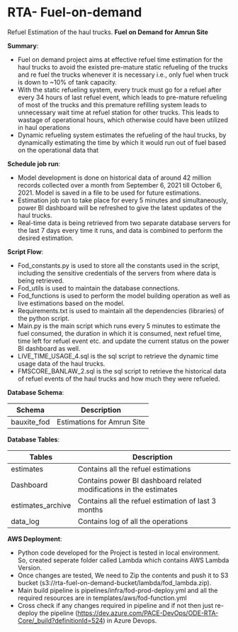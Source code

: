 # RTA- Fuel-on-demand
Refuel Estimation of the haul trucks.
__Fuel on Demand for Amrun Site__


__Summary__:
* Fuel on demand project aims at effective refuel time estimation for the haul trucks to avoid the existed pre-mature static refueling of the trucks and re fuel the trucks whenever it is necessary i.e., only fuel when truck is down to ~10% of tank capacity.
* With the static refueling system, every truck must go for a refuel after every 34 hours of last refuel event, which leads to pre-mature refueling of most of the trucks and this premature refilling system leads to unnecessary wait time at refuel station for other trucks. This leads to wastage of operational hours, which otherwise could have been utilized in haul operations  
* Dynamic refueling system estimates the refueling of the haul trucks, by dynamically estimating the time by which it would run out of fuel based on the operational data that

__Schedule job run__:
* Model development is done on historical data of around 42 million records collected over a month from September 6, 2021 till October 6, 2021. Model is saved in a file to be used for future estimations.
* Estimation job run to take place for every 5 minutes and simultaneously, power BI dashboard will be refreshed to give the latest updates of the haul trucks.
* Real-time data is being retrieved from two separate database servers for the last 7 days every time it runs, and data is combined to perform the desired estimation.

__Script Flow__:
* Fod_constants.py is used to store all the constants used in the script, including the sensitive credentials of the servers from where data is being retrieved.
* Fod_utils is used to maintain the database connections.
* Fod_functions is used to perform the model building operation as well as live estimations based on the model.
* Requirements.txt is used to maintain all the dependencies (libraries) of the python script.
* Main.py is the main script which runs every 5 minutes to estimate the fuel consumed, the duration in which it is consumed, next refuel time, time left for refuel event etc. and update the current status on the power BI dashboard as well.
* LIVE_TIME_USAGE_4.sql is the sql script to retrieve the dynamic time usage data of the haul trucks. 
* FMSCORE_BANLAW_2.sql is the sql script to retrieve the historical data of refuel events of the haul trucks and how much they were refueled.

__Database Schema__:

| Schema	| Description |
| ------------- |------------- |
| bauxite_fod | Estimations for Amrun Site |

__Database Tables__:

| Tables	| Description |
| ------------- |------------- |
| estimates	| Contains all the refuel estimations |
| Dashboard	| Contains power BI dashboard related modifications in the estimates|
| estimates_archive | Contains all the refuel estimation of last 3 months |
| data_log | Contains log of all the operations |

__AWS Deployment__:
* Python code developed for the Project is tested in local environment. So, created seperate folder called Lambda which contains AWS Lambda Version.
* Once changes are tested, We need to Zip the contents and push it to S3 bucket (s3://rta-fuel-on-demand-bucket/lambda/fod_lambda.zip).  
* Main build pipeline is pipelines/infra/fod-prod-deploy.yml and all the required resources are in templates/aws/fod-function.yml
* Cross check if any changes required in pipeline and if not then just re-deploy the pipeline (https://dev.azure.com/PACE-DevOps/ODE-RTA-Core/_build?definitionId=524) in Azure Devops.


